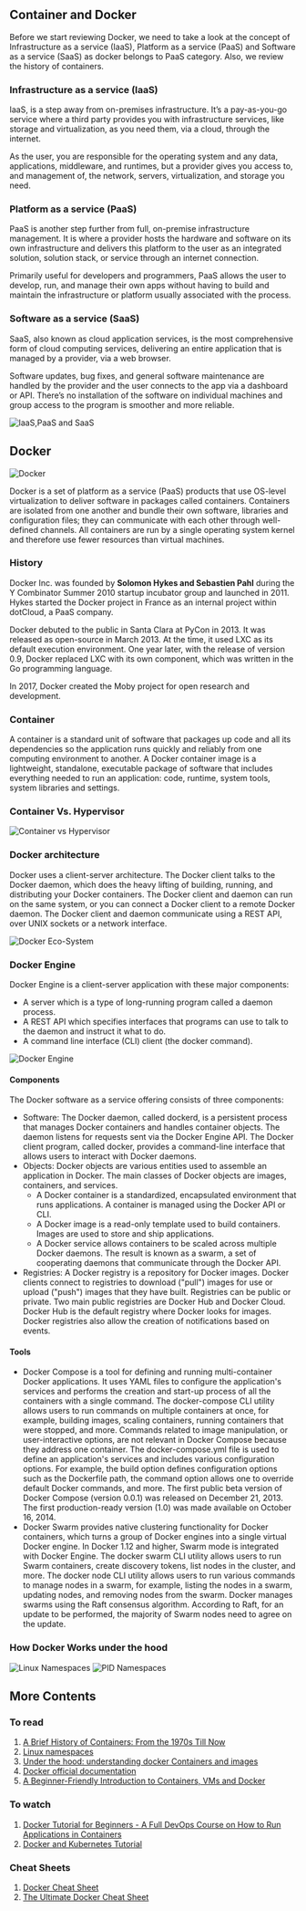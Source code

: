 ## Container and Docker

Before we start reviewing Docker, we need to take a look at the concept of Infrastructure as a service (IaaS), Platform as a service (PaaS) and Software as a service (SaaS) as docker belongs to PaaS category. Also, we review the history of containers.

### Infrastructure as a service (IaaS)

IaaS, is a step away from on-premises infrastructure. It’s a pay-as-you-go service where a third party provides you with infrastructure services, like storage and virtualization, as you need them, via a cloud, through the internet. 

As the user, you are responsible for the operating system and any data, applications, middleware, and runtimes, but a provider gives you access to, and management of, the network, servers, virtualization, and storage you need. 

### Platform as a service (PaaS)

PaaS is another step further from full, on-premise infrastructure management. It is where a provider hosts the hardware and software on its own infrastructure and delivers this platform to the user as an integrated solution, solution stack, or service through an internet connection.

Primarily useful for developers and programmers, PaaS allows the user to develop, run, and manage their own apps without having to build and maintain the infrastructure or platform usually associated with the process. 


### Software as a service (SaaS)
SaaS, also known as cloud application services, is the most comprehensive form of cloud computing services, delivering an entire application that is managed by a provider, via a web browser. 

Software updates, bug fixes, and general software maintenance are handled by the provider and the user connects to the app via a dashboard or API. There’s no installation of the software on individual machines and group access to the program is smoother and more reliable. 

![IaaS,PaaS and SaaS](https://www.redhat.com/cms/managed-files/iaas-paas-saas-diagram5.1-1638x1046.png)

## Docker
![Docker](https://miro.medium.com/max/1400/1*JUOITpaBdlrMP9D__-K5Fw.png)

Docker is a set of platform as a service (PaaS) products that use OS-level virtualization to deliver software in packages called containers. Containers are isolated from one another and bundle their own software, libraries and configuration files; they can communicate with each other through well-defined channels. All containers are run by a single operating system kernel and therefore use fewer resources than virtual machines.

### History

Docker Inc. was founded by **Solomon Hykes and Sebastien Pahl** during the Y Combinator Summer 2010 startup incubator group and launched in 2011. Hykes started the Docker project in France as an internal project within dotCloud, a PaaS company.

Docker debuted to the public in Santa Clara at PyCon in 2013. It was released as open-source in March 2013. At the time, it used LXC as its default execution environment. One year later, with the release of version 0.9, Docker replaced LXC with its own component, which was written in the Go programming language.

In 2017, Docker created the Moby project for open research and development.

### Container

A container is a standard unit of software that packages up code and all its dependencies so the application runs quickly and reliably from one computing environment to another. A Docker container image is a lightweight, standalone, executable package of software that includes everything needed to run an application: code, runtime, system tools, system libraries and settings.

### Container Vs. Hypervisor

![Container vs Hypervisor](https://images.contentstack.io/v3/assets/blt300387d93dabf50e/bltb6200bc085503718/5e1f209a63d1b6503160c6d5/containers-vs-virtual-machines.jpg)

### Docker architecture

Docker uses a client-server architecture. The Docker client talks to the Docker daemon, which does the heavy lifting of building, running, and distributing your Docker containers. The Docker client and daemon can run on the same system, or you can connect a Docker client to a remote Docker daemon. The Docker client and daemon communicate using a REST API, over UNIX sockets or a network interface.

![Docker Eco-System](https://docs.docker.com/engine/images/architecture.svg)

### Docker Engine

Docker Engine is a client-server application with these major components:
* A server which is a type of long-running program called a daemon process.
* A REST API which specifies interfaces that programs can use to talk to the daemon and instruct it what to do.
* A command line interface (CLI) client (the docker command).

![Docker Engine](https://docs.docker.com/engine/images/engine-components-flow.png)
#### Components
The Docker software as a service offering consists of three components:

* Software: The Docker daemon, called dockerd, is a persistent process that manages Docker containers and handles container objects. The daemon listens for requests sent via the Docker Engine API. The Docker client program, called docker, provides a command-line interface that allows users to interact with Docker daemons.
* Objects: Docker objects are various entities used to assemble an application in Docker. The main classes of Docker objects are images, containers, and services.
    * A Docker container is a standardized, encapsulated environment that runs applications. A container is managed using the Docker API or CLI.
    * A Docker image is a read-only template used to build containers. Images are used to store and ship applications.
    * A Docker service allows containers to be scaled across multiple Docker daemons. The result is known as a swarm, a set of cooperating daemons that communicate through the Docker API.
* Registries: A Docker registry is a repository for Docker images. Docker clients connect to registries to download ("pull") images for use or upload ("push") images that they have built. Registries can be public or private. Two main public registries are Docker Hub and Docker Cloud. Docker Hub is the default registry where Docker looks for images. Docker registries also allow the creation of notifications based on events.

#### Tools
* Docker Compose is a tool for defining and running multi-container Docker applications. It uses YAML files to configure the application's services and performs the creation and start-up process of all the containers with a single command. The docker-compose CLI utility allows users to run commands on multiple containers at once, for example, building images, scaling containers, running containers that were stopped, and more. Commands related to image manipulation, or user-interactive options, are not relevant in Docker Compose because they address one container. The docker-compose.yml file is used to define an application's services and includes various configuration options. For example, the build option defines configuration options such as the Dockerfile path, the command option allows one to override default Docker commands, and more. The first public beta version of Docker Compose (version 0.0.1) was released on December 21, 2013. The first production-ready version (1.0) was made available on October 16, 2014.
* Docker Swarm provides native clustering functionality for Docker containers, which turns a group of Docker engines into a single virtual Docker engine. In Docker 1.12 and higher, Swarm mode is integrated with Docker Engine. The docker swarm CLI utility allows users to run Swarm containers, create discovery tokens, list nodes in the cluster, and more. The docker node CLI utility allows users to run various commands to manage nodes in a swarm, for example, listing the nodes in a swarm, updating nodes, and removing nodes from the swarm. Docker manages swarms using the Raft consensus algorithm. According to Raft, for an update to be performed, the majority of Swarm nodes need to agree on the update.

### How Docker Works under the hood

![Linux Namespaces](./media/figure1.png)
![PID Namespaces](./media/figure2.png)

## More Contents
### To read
1. [A Brief History of Containers: From the 1970s Till Now](https://blog.aquasec.com/a-brief-history-of-containers-from-1970s-chroot-to-docker-2016)
2. [Linux namespaces](https://en.wikipedia.org/wiki/Linux_namespaces#:~:text=Namespaces%20are%20a%20fundamental%20aspect,type%2C%20used%20by%20all%20processes.)
3. [Under the hood: understanding docker Containers and images](https://medium.com/codeengineer/understanding-docker-containers-and-images-af40f229ecb3)
4. [Docker official documentation](https://docs.docker.com/)
5. [A Beginner-Friendly Introduction to Containers, VMs and Docker](https://medium.com/free-code-camp/a-beginner-friendly-introduction-to-containers-vms-and-docker-79a9e3e119b)

### To watch
1. [Docker Tutorial for Beginners - A Full DevOps Course on How to Run Applications in Containers](https://www.youtube.com/watch?v=fqMOX6JJhGo)
2. [Docker and Kubernetes Tutorial](https://www.youtube.com/watch?v=bhBSlnQcq2k)
### Cheat Sheets
1. [Docker Cheat Sheet](https://www.docker.com/sites/default/files/d8/2019-09/docker-cheat-sheet.pdf)
2. [The Ultimate Docker Cheat Sheet](https://dockerlabs.collabnix.com/docker/cheatsheet/)